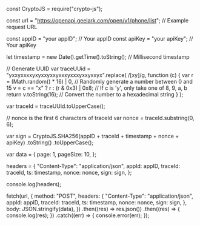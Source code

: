 const CryptoJS = require("crypto-js");

const url = "https://openapi.geelark.com/open/v1/phone/list"; // Example request URL

const appID = "your appID"; // Your appID
const apiKey = "your apiKey"; // Your apiKey

let timestamp = new Date().getTime().toString(); // Millisecond timestamp

// Generate UUID
var traceUUid = "yxxyxxxxyxyxxyxxyxxxyxxxyxxyxxyx".replace(
 /[xy]/g,
 function (c) {
 var r = (Math.random() * 16) | 0, // Randomly generate a number between 0 and 15
 v = c == "x" ? r : (r & 0x3) | 0x8; // If c is 'y', only take one of 8, 9, a, b
 return v.toString(16); // Convert the number to a hexadecimal string
 }
);

var traceId = traceUUid.toUpperCase();

// nonce is the first 6 characters of traceId
var nonce = traceId.substring(0, 6);

var sign = CryptoJS.SHA256(appID + traceId + timestamp + nonce + apiKey)
 .toString()
 .toUpperCase();

var data = {
 page: 1,
 pageSize: 10,
};

headers = {
 "Content-Type": "application/json",
 appId: appID,
 traceId: traceId,
 ts: timestamp,
 nonce: nonce,
 sign: sign,
};

console.log(headers);

fetch(url, {
 method: "POST",
 headers: {
 "Content-Type": "application/json",
 appId: appID,
 traceId: traceId,
 ts: timestamp,
 nonce: nonce,
 sign: sign,
 },
 body: JSON.stringify(data),
})
 .then((res) => res.json())
 .then((res) => {
 console.log(res);
 })
 .catch((err) => {
 console.error(err);
 });
